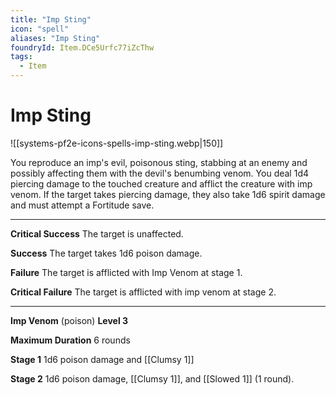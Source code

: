 ```yaml
---
title: "Imp Sting"
icon: "spell"
aliases: "Imp Sting"
foundryId: Item.DCe5Urfc77iZcThw
tags:
  - Item
---
```


# Imp Sting
![[systems-pf2e-icons-spells-imp-sting.webp|150]]

You reproduce an imp's evil, poisonous sting, stabbing at an enemy and possibly affecting them with the devil's benumbing venom. You deal 1d4 piercing damage to the touched creature and afflict the creature with imp venom. If the target takes piercing damage, they also take 1d6 spirit damage and must attempt a Fortitude save.

* * *

**Critical Success** The target is unaffected.

**Success** The target takes 1d6 poison damage.

**Failure** The target is afflicted with Imp Venom at stage 1.

**Critical Failure** The target is afflicted with imp venom at stage 2.

* * *

**Imp Venom** (poison) **Level 3**

**Maximum Duration** 6 rounds

**Stage 1** 1d6 poison damage and [[Clumsy 1]]

**Stage 2** 1d6 poison damage, [[Clumsy 1]], and [[Slowed 1]] (1 round).
